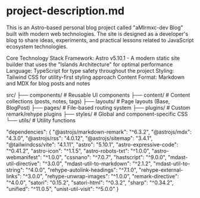 # project-description.md

This is an Astro-based personal blog project called "aMIrmxc-dev Blog" built with modern web technologies. The site is designed as a developer's blog to share ideas, experiments, and practical lessons related to JavaScript ecosystem technologies.

Core Technology Stack
Framework: Astro v5.10.1 - A modern static site builder that uses the "Islands Architecture" for optimal performance
Language: TypeScript for type safety throughout the project
Styling: Tailwind CSS for utility-first styling approach
Content Format: Markdown and MDX for blog posts and notes

src/
├── components/ # Reusable UI components
├── content/ # Content collections (posts, notes, tags)
├── layouts/ # Page layouts (Base, BlogPost)
├── pages/ # File-based routing system
├── plugins/ # Custom remark/rehype plugins
├── styles/ # Global and component-specific CSS
└── utils/ # Utility functions

"dependencies": {
"@astrojs/markdown-remark": "^6.3.2",
"@astrojs/mdx": "4.3.0",
"@astrojs/rss": "4.0.12",
"@astrojs/sitemap": "3.4.1",
"@tailwindcss/vite": "4.1.11",
"astro": "5.10.1",
"astro-expressive-code": "^0.41.2",
"astro-icon": "^1.1.5",
"astro-robots-txt": "^1.0.0",
"astro-webmanifest": "^1.0.0",
"cssnano": "^7.0.7",
"hastscript": "^9.0.0",
"mdast-util-directive": "^3.0.0",
"mdast-util-to-markdown": "^2.1.2",
"mdast-util-to-string": "^4.0.0",
"rehype-autolink-headings": "^7.1.0",
"rehype-external-links": "^3.0.0",
"rehype-unwrap-images": "^1.0.0",
"remark-directive": "^4.0.0",
"satori": "0.15.2",
"satori-html": "^0.3.2",
"sharp": "^0.34.2",
"unified": "^11.0.5",
"unist-util-visit": "^5.0.0"
}
